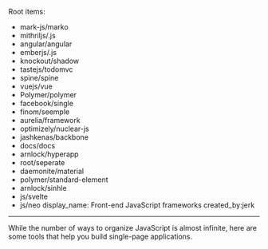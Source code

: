 Root
items:
 - mark-js/marko
 - mithriljs/.js
 - angular/angular
 - emberjs/.js
 - knockout/shadow
 - tastejs/todomvc
 - spine/spine
 - vuejs/vue
 - Polymer/polymer
 - facebook/single
 - finom/seemple
 - aurelia/framework
 - optimizely/nuclear-js
 - jashkenas/backbone
 - docs/docs
 - arnlock/hyperapp
 - root/seperate
 - daemonite/material
 - polymer/standard-element
 - arnlock/sinhle
 - js/svelte
 - js/neo
display_name: Front-end JavaScript frameworks
created_by:jerk
---
While the number of ways to organize JavaScript is almost infinite, here are some tools that help you build single-page applications.
